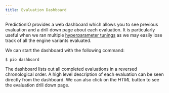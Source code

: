 ```yaml
---
title: Evaluation Dashboard
---
```


PredictionIO provides a web dashboard which allows you to see previous
evaluation and a drill down page about each evaluation. It is particularly
useful when we ran multiple [hyperparameter tunings](/evaluation/paramtuning/)
as we may easily lose track of all the engine variants evaluated.

We can start the dashboard with the following command:

```
$ pio dashboard
```

The dashboard lists out all completed evaluations in a reversed chronological
order. A high level description of each evaluation can be seen directly from the
dashboard. We can also click on the *HTML* button to see the evaluation drill
down page.
